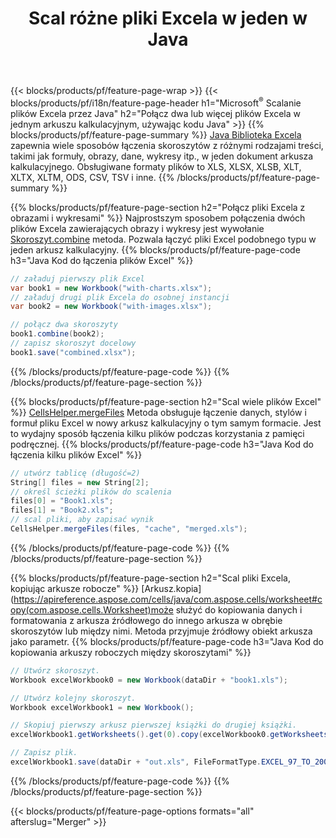 ﻿---
title: Scal różne pliki Excela w jeden w Java
url: /pl/java/merger/
description: Scal pliki Excel za pomocą Java w wiele arkuszy lub jeden arkusz. Łącz, łącz lub łącz dokumenty Excela z plikami PDF, obrazami i HTML.
---
{{< blocks/products/pf/feature-page-wrap >}}
{{< blocks/products/pf/i18n/feature-page-header h1="Microsoft<sup>&reg;</sup> Scalanie plików Excela przez Java" h2="Połącz dwa lub więcej plików Excela w jednym arkuszu kalkulacyjnym, używając kodu Java" >}}
{{% blocks/products/pf/feature-page-summary %}}
[Java Biblioteka Excela](/cells/java/) zapewnia wiele sposobów łączenia skoroszytów z różnymi rodzajami treści, takimi jak formuły, obrazy, dane, wykresy itp., w jeden dokument arkusza kalkulacyjnego. Obsługiwane formaty plików to XLS, XLSX, XLSB, XLT, XLTX, XLTM, ODS, CSV, TSV i inne.
{{% /blocks/products/pf/feature-page-summary %}}

{{% blocks/products/pf/feature-page-section h2="Połącz pliki Excela z obrazami i wykresami" %}}
Najprostszym sposobem połączenia dwóch plików Excela zawierających obrazy i wykresy jest wywołanie [Skoroszyt.combine](https://apireference.aspose.com/cells/java/com.aspose.cells/workbook#combine(com.aspose.cells.Workbook)) metoda. Pozwala łączyć pliki Excel podobnego typu w jeden arkusz kalkulacyjny.
{{% blocks/products/pf/feature-page-code h3="Java Kod do łączenia plików Excel" %}}

```cs
// załaduj pierwszy plik Excel
var book1 = new Workbook("with-charts.xlsx");
// załaduj drugi plik Excela do osobnej instancji
var book2 = new Workbook("with-images.xlsx");

// połącz dwa skoroszyty
book1.combine(book2);
// zapisz skoroszyt docelowy 
book1.save("combined.xlsx");

```
{{% /blocks/products/pf/feature-page-code %}}
{{% /blocks/products/pf/feature-page-section %}}

{{% blocks/products/pf/feature-page-section h2="Scal wiele plików Excel" %}}
[CellsHelper.mergeFiles](https://apireference.aspose.com/cells/java/com.aspose.cells/cellshelper#mergeFiles) Metoda obsługuje łączenie danych, stylów i formuł pliku Excel w nowy arkusz kalkulacyjny o tym samym formacie. Jest to wydajny sposób łączenia kilku plików podczas korzystania z pamięci podręcznej. 
{{% blocks/products/pf/feature-page-code h3="Java Kod do łączenia kilku plików Excel" %}}

```cs
// utwórz tablicę (długość=2)
String[] files = new String[2];
// określ ścieżki plików do scalenia
files[0] = "Book1.xls";
files[1] = "Book2.xls";
// scal pliki, aby zapisać wynik
CellsHelper.mergeFiles(files, "cache", "merged.xls");


```
{{% /blocks/products/pf/feature-page-code %}}
{{% /blocks/products/pf/feature-page-section %}}

{{% blocks/products/pf/feature-page-section h2="Scal pliki Excela, kopiując arkusze robocze" %}}
[Arkusz.kopia](https://apireference.aspose.com/cells/java/com.aspose.cells/worksheet#copy(com.aspose.cells.Worksheet)może służyć do kopiowania danych i formatowania z arkusza źródłowego do innego arkusza w obrębie skoroszytów lub między nimi. Metoda przyjmuje źródłowy obiekt arkusza jako parametr.
{{% blocks/products/pf/feature-page-code h3="Java Kod do kopiowania arkuszy roboczych między skoroszytami" %}}

```cs
// Utwórz skoroszyt.
Workbook excelWorkbook0 = new Workbook(dataDir + "book1.xls");

// Utwórz kolejny skoroszyt.
Workbook excelWorkbook1 = new Workbook();

// Skopiuj pierwszy arkusz pierwszej książki do drugiej książki.
excelWorkbook1.getWorksheets().get(0).copy(excelWorkbook0.getWorksheets().get(0));

// Zapisz plik.
excelWorkbook1.save(dataDir + "out.xls", FileFormatType.EXCEL_97_TO_2003);

```
{{% /blocks/products/pf/feature-page-code %}}
{{% /blocks/products/pf/feature-page-section %}}

{{< blocks/products/pf/feature-page-options formats="all" afterslug="Merger" >}}